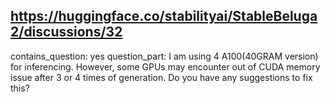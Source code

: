 ## https://huggingface.co/stabilityai/StableBeluga2/discussions/32

contains_question: yes
question_part: I am using 4 A100(40GRAM version) for inferencing. However, some GPUs may encounter out of CUDA memory issue after 3 or 4 times of generation. Do you have any suggestions to fix this?